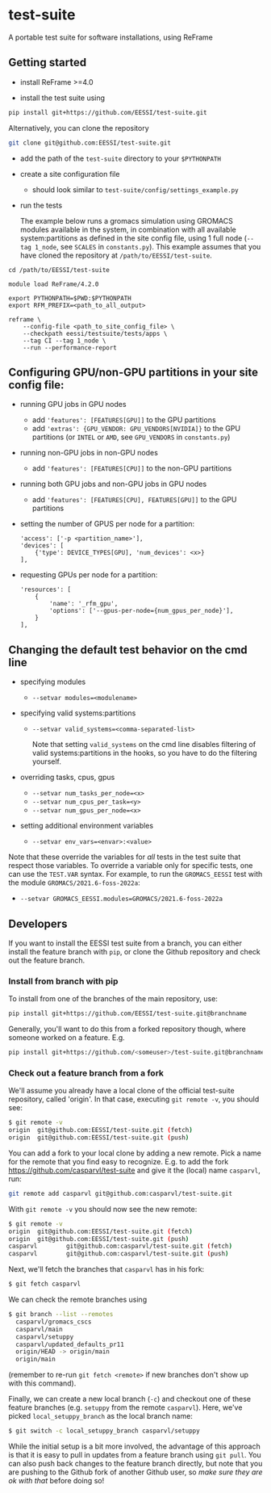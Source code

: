 # test-suite
A portable test suite for software installations, using ReFrame

## Getting started

- install ReFrame >=4.0

- install the test suite using 

```bash
pip install git+https://github.com/EESSI/test-suite.git
```

Alternatively, you can clone the repository

```bash
git clone git@github.com:EESSI/test-suite.git
```

- add the path of the `test-suite` directory to your ``$PYTHONPATH``

- create a site configuration file

    - should look similar to `test-suite/config/settings_example.py`

- run the tests

    The example below runs a gromacs simulation using GROMACS modules available
    in the system, in combination with all available system:partitions as
    defined in the site config file, using 1 full node (`--tag 1_node`, see `SCALES`
    in `constants.py`).  This example assumes that you have cloned the
    repository at `/path/to/EESSI/test-suite`.

```
cd /path/to/EESSI/test-suite

module load ReFrame/4.2.0

export PYTHONPATH=$PWD:$PYTHONPATH
export RFM_PREFIX=<path_to_all_output>

reframe \
    --config-file <path_to_site_config_file> \
    --checkpath eessi/testsuite/tests/apps \
    --tag CI --tag 1_node \
    --run --performance-report
```

## Configuring GPU/non-GPU partitions in your site config file:

- running GPU jobs in GPU nodes
    - add `'features': [FEATURES[GPU]]` to the GPU partitions
    - add `'extras': {GPU_VENDOR: GPU_VENDORS[NVIDIA]}` to the GPU partitions (or
      `INTEL` or `AMD`, see `GPU_VENDORS` in `constants.py`)

- running non-GPU jobs in non-GPU nodes
    - add `'features': [FEATURES[CPU]]` to the non-GPU partitions

- running both GPU jobs and non-GPU jobs in GPU nodes
    - add `'features': [FEATURES[CPU], FEATURES[GPU]]` to the GPU partitions

- setting the number of GPUS per node <x> for a partition:
    ```
    'access': ['-p <partition_name>'],
    'devices': [
        {'type': DEVICE_TYPES[GPU], 'num_devices': <x>}
    ],
    ```
- requesting GPUs per node for a partition:
    ```
    'resources': [
        {
            'name': '_rfm_gpu',
            'options': ['--gpus-per-node={num_gpus_per_node}'],
        }
    ],
    ```

## Changing the default test behavior on the cmd line

- specifying modules
    - `--setvar modules=<modulename>`

- specifying valid systems:partitions
    - `--setvar valid_systems=<comma-separated-list>`

      Note that setting `valid_systems` on the cmd line disables filtering of
      valid systems:partitions in the hooks, so you have to do the filtering
      yourself.

- overriding tasks, cpus, gpus
    - `--setvar num_tasks_per_node=<x>`
    - `--setvar num_cpus_per_task=<y>`
    - `--setvar num_gpus_per_node=<x>`

- setting additional environment variables
    - `--setvar env_vars=<envar>:<value>`

Note that these override the variables for _all_ tests in the test suite that
respect those variables. To override a variable only for specific tests, one
can use the `TEST.VAR` syntax. For example, to run the `GROMACS_EESSI` test with the
module `GROMACS/2021.6-foss-2022a`:

- `--setvar GROMACS_EESSI.modules=GROMACS/2021.6-foss-2022a`

## Developers
If you want to install the EESSI test suite from a branch, you can either
install the feature branch with `pip`, or clone the Github repository and check
out the feature branch.

### Install from branch with pip

To install from one of the branches of the main repository, use:

```bash
pip install git+https://github.com/EESSI/test-suite.git@branchname
```

Generally, you'll want to do this from a forked repository though, where
someone worked on a feature. E.g.

```bash
pip install git+https://github.com/<someuser>/test-suite.git@branchname
```

### Check out a feature branch from a fork
We'll assume you already have a local clone of the official test-suite
repository, called 'origin'. In that case, executing `git remote -v`, you
should see:

```bash
$ git remote -v
origin  git@github.com:EESSI/test-suite.git (fetch)
origin  git@github.com:EESSI/test-suite.git (push)
```

You can add a fork to your local clone by adding a new remote. Pick a name for
the remote that you find easy to recognize. E.g. to add the fork
https://github.com/casparvl/test-suite and give it the (local) name `casparvl`,
run:

```bash
git remote add casparvl git@github.com:casparvl/test-suite.git
```

With `git remote -v` you should now see the new remote:

```bash
$ git remote -v
origin  git@github.com:EESSI/test-suite.git (fetch)
origin  git@github.com:EESSI/test-suite.git (push)
casparvl        git@github.com:casparvl/test-suite.git (fetch)
casparvl        git@github.com:casparvl/test-suite.git (push)
```

Next, we'll fetch the branches that `casparvl` has in his fork:

```bash
$ git fetch casparvl
```

We can check the remote branches using
```bash
$ git branch --list --remotes
  casparvl/gromacs_cscs
  casparvl/main
  casparvl/setuppy
  casparvl/updated_defaults_pr11
  origin/HEAD -> origin/main
  origin/main
```

(remember to re-run `git fetch <remote>` if new branches don't show up with
this command).

Finally, we can create a new local branch (`-c`) and checkout one of these
feature branches (e.g. `setuppy` from the remote `casparvl`). Here, we've
picked `local_setuppy_branch` as the local branch name:
```bash
$ git switch -c local_setuppy_branch casparvl/setuppy
```

While the initial setup is a bit more involved, the advantage of this approach
is that it is easy to pull in updates from a feature branch using `git pull`.
You can also push back changes to the feature branch directly, but note that
you are pushing to the Github fork of another Github user, so _make sure they
are ok with that_ before doing so!

